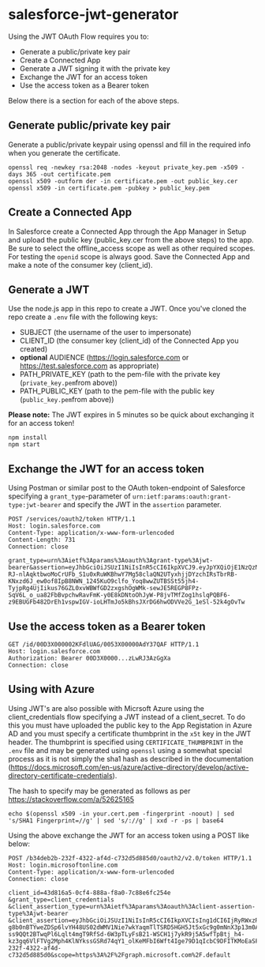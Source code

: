 # salesforce-jwt-generator #
Using the JWT OAuth Flow requires you to:
* Generate a public/private key pair
* Create a Connected App
* Generate a JWT signing it with the private key
* Exchange the JWT for an access token
* Use the access token as a Bearer token

Below there is a section for each of the above steps.

## Generate public/private key pair ##
Generate a public/private keypair using openssl and fill in the required info when you generate the certificate.
```
openssl req -newkey rsa:2048 -nodes -keyout private_key.pem -x509 -days 365 -out certificate.pem
openssl x509 -outform der -in certificate.pem -out public_key.cer
openssl x509 -in certificate.pem -pubkey > public_key.pem
```

## Create a Connected App ##
In Salesforce create a Connected App through the App Manager in Setup and upload the public key (public_key.cer from the above steps) to the app. Be sure to select the offline_access scope as well as other required scopes. For testing the `openid` scope is always good. Save the Connected App and make a note of the consumer key (client_id).

## Generate a JWT ##
Use the node.js app in this repo to create a JWT. Once you've cloned the repo create a `.env` file with the following 
keys:
* SUBJECT (the username of the user to impersonate)
* CLIENT_ID (the consumer key (client_id) of the Connected App you created)
* **optional** AUDIENCE (https://login.salesforce.com or https://test.salesforce.com as appropriate) 
* PATH_PRIVATE_KEY (path to the pem-file with the private key (`private_key.pem`from above))
* PATH_PUBLIC_KEY (path to the pem-file with the public key (`public_key.pem`from above))

**Please note:** The JWT expires in 5 minutes so be quick about exchanging it for an access token!

```
npm install
npm start
```

## Exchange the JWT for an access token ##
Using Postman or similar post to the OAuth token-endpoint of Salesforce specifying a `grant_type`-parameter of `urn:ietf:params:oauth:grant-type:jwt-bearer` and specify the JWT in the `assertion` parameter.

```
POST /services/oauth2/token HTTP/1.1
Host: login.salesforce.com
Content-Type: application/x-www-form-urlencoded
Content-Length: 731
Connection: close

grant_type=urn%3Aietf%3Aparams%3Aoauth%3Agrant-type%3Ajwt-bearer&assertion=eyJhbGciOiJSUzI1NiIsInR5cCI6IkpXVCJ9.eyJpYXQiOjE1NzQzNDQzNDcsImV4cCI6MTU3NDM0NDY0NywiYXVkIjoiaHR0cHM6Ly9sb2dpbi5zYWxlc2ZvcmNlLmNvbSIsImlzcyI6Inh5ejEyMyIsInN1YiI6Impkb2VAZm9vLmRlbW8ifQ.jpEPDj_9DEhzvCUGwvEefZvd63IPvtBAZCSJ_-RJ-nlAqktbwoMoCrUFb_S1u0xRuWKBhwY7Mg58claQN2UTyxhjjDYzchIRsTbrRB-KNxzd6J_ew0of8IpB8NWN_1245KuO9clfo_Yoq8wwZUTBSSt55jh4-TyjpRg4UjIikus76GZL0xvWBWfGD2zxgshOgWMk-sewJE5REGP8FPz-SqV6L_o_ua82FbBvpchwRavFmK-y0E8kDNtoOhJyW-P8jvTMfZog1hslqPQBF6-z9EBUGFb482DrEh1vspwIGV-ioLHTmJo5kBhsJXrDG6hwODVVe2G_1eSl-52k4gOvTw
```

## Use the access token as a Bearer token ##
```
GET /id/00D3X000002KFdlUAG/0053X00000AdY37QAF HTTP/1.1
Host: login.salesforce.com
Authorization: Bearer 00D3X0000...zLwRJ3AzGgXa
Connection: close
```
## Using with Azure ##
Using JWT's are also possible with Micrsoft Azure using the client_credentials flow specifying a JWT instead of a client_secret. To do this you must have uploaded the public key to the App Registation in Azure AD and you must specify a certificate thumbprint in the `x5t` key in the JWT header. The thumbprint is specified using `CERTIFICATE_THUMBPRINT` in the `.env` file and may be generated using `openssl` using a somewhat special process as it is not simply the sha1 hash as described in the documentation (https://docs.microsoft.com/en-us/azure/active-directory/develop/active-directory-certificate-credentials). 

The hash to specify may be generated as follows as per https://stackoverflow.com/a/52625165
```
echo $(openssl x509 -in your.cert.pem -fingerprint -noout) | sed 's/SHA1 Fingerprint=//g' | sed 's/://g' | xxd -r -ps | base64
```

Using the above exchange the JWT for an access token using a POST like below:
```
POST /b34deb2b-232f-4322-af4d-c732d5d885d0/oauth2/v2.0/token HTTP/1.1
Host: login.microsoftonline.com
Content-Type: application/x-www-form-urlencoded
Connection: close

client_id=43d816a5-0cf4-888a-f8a0-7c88e6fc254e
&grant_type=client_credentials
&client_assertion_type=urn%3Aietf%3Aparams%3Aoauth%3Aclient-assertion-type%3Ajwt-bearer
&client_assertion=eyJhbGciOiJSUzI1NiIsInR5cCI6IkpXVCIsIng1dCI6IjRyRWxzREZUeXNyYktoQjB6VHNyUk5TeFQ2cz0ifQ.eyJpYXQiOjE1NzQzNDgzMzEsImV4cCI6MTU3NDM0ODYzMSwiYXVkIjoiaHR0cHM6Ly9sb2dpbi5taWNyb3NvZnRvbmxpbmUuY29tL2IzNGRlYjJiLTIzMmYtNDMyMi1hZjRkLWM3MzJkNWQ4ODVkMC9vYXV0aDIvdjIuMC90b2tlbiIsImlzcyI6IjQzZDgxNmE1LTBjZjQtODg4YS1mOGEwLTdjODhlNmZjMjU0ZSIsInN1YiI6IjQzZDgxNmE1LTBjZjQtODg4YS1mOGEwLTdjODhlNmZjMjU0ZSJ9.CV7YCZ4Oak-g8b0nBTYweZDSp6lvYH48US02dWMV1Nie7wkYaqmTlTSRD5HGH5Jt5xGc9g0mNnX3p13m0AcbXTmZJ0MOfjnrAPvXJxtXEMEQXnHhIt_IExQ7NTNQWXvLRmlHydDFHMd-ss9QQt2BTwqPl6Lqlt4mgT9RfSd-6W3pTLyFsB21-WSCH1j7ykR9j5A5wfTpBtj_h4-kz3gq6VlFTVg2Mph4KlNYkssGSRd74qY1_olKeMFbI6Wft4Ige79D1qIcbC9DFITKMoEaSFSWS1Pg9pxkHoyOPFihO51SCXzFNRLGvA1nEQFRkV0raUokdWmoi7u_S_mUZe3qYQ&tenant=b34deb2b-232f-4322-af4d-c732d5d885d0&scope=https%3A%2F%2Fgraph.microsoft.com%2F.default
```
